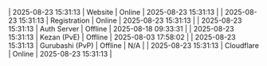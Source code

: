 | 2025-08-23 15:31:13 | Website | Online | 2025-08-23 15:31:13 |
| 2025-08-23 15:31:13 | Registration | Online | 2025-08-23 15:31:13 |
| 2025-08-23 15:31:13 | Auth Server | Offline | 2025-08-18 09:33:31 |
| 2025-08-23 15:31:13 | Kezan (PvE) | Offline | 2025-08-03 17:58:02 |
| 2025-08-23 15:31:13 | Gurubashi (PvP) | Offline | N/A |
| 2025-08-23 15:31:13 | Cloudflare | Online | 2025-08-23 15:31:13 |
